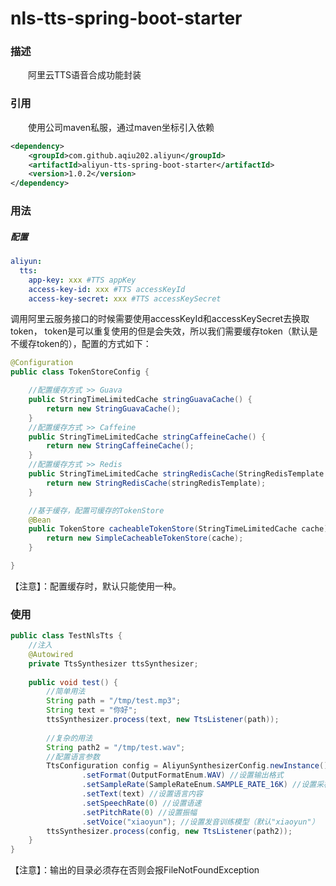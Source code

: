 # nls-tts-spring-boot-starter
### 描述
&emsp;&emsp;阿里云TTS语音合成功能封装

### 引用
&emsp;&emsp;使用公司maven私服，通过maven坐标引入依赖 
```xml
<dependency>
    <groupId>com.github.aqiu202.aliyun</groupId>
    <artifactId>aliyun-tts-spring-boot-starter</artifactId>
    <version>1.0.2</version>
</dependency>
```
### 用法
##### 配置
```yaml
aliyun:
  tts:
    app-key: xxx #TTS appKey
    access-key-id: xxx #TTS accessKeyId
    access-key-secret: xxx #TTS accessKeySecret
```
调用阿里云服务接口的时候需要使用accessKeyId和accessKeySecret去换取token，
token是可以重复使用的但是会失效，所以我们需要缓存token（默认是不缓存token的），配置的方式如下：
```java
@Configuration
public class TokenStoreConfig {

    //配置缓存方式 >> Guava
    public StringTimeLimitedCache stringGuavaCache() {
        return new StringGuavaCache();
    }
    //配置缓存方式 >> Caffeine
    public StringTimeLimitedCache stringCaffeineCache() {
        return new StringCaffeineCache();
    }
    //配置缓存方式 >> Redis
    public StringTimeLimitedCache stringRedisCache(StringRedisTemplate stringRedisTemplate) {
        return new StringRedisCache(stringRedisTemplate);
    }

    //基于缓存，配置可缓存的TokenStore
    @Bean
    public TokenStore cacheableTokenStore(StringTimeLimitedCache cache) {
        return new SimpleCacheableTokenStore(cache);
    }

}
```
【注意】：配置缓存时，默认只能使用一种。
### 使用
```java
public class TestNlsTts {
    //注入
    @Autowired
    private TtsSynthesizer ttsSynthesizer;
    
    public void test() {
        //简单用法
        String path = "/tmp/test.mp3";
        String text = "你好";
        ttsSynthesizer.process(text, new TtsListener(path));
        
        //复杂的用法
        String path2 = "/tmp/test.wav";
        //配置语言参数
        TtsConfiguration config = AliyunSynthesizerConfig.newInstance()
				.setFormat(OutputFormatEnum.WAV) //设置输出格式
				.setSampleRate(SampleRateEnum.SAMPLE_RATE_16K) //设置采样率
				.setText(text) //设置语言内容
				.setSpeechRate(0) //设置语速
				.setPitchRate(0) //设置振幅
				.setVoice("xiaoyun"); //设置发音训练模型（默认"xiaoyun"）
	    ttsSynthesizer.process(config, new TtsListener(path2));
    }
}
```
【注意】：输出的目录必须存在否则会报FileNotFoundException